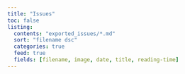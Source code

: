 ```yaml
---
title: "Issues"
toc: false
listing:
  contents: "exported_issues/*.md"
  sort: "filename dsc"
  categories: true
  feed: true
  fields: [filename, image, date, title, reading-time]
---
```

